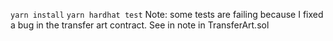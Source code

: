 `yarn install`
`yarn hardhat test`
Note: some tests are failing because I fixed a bug in the transfer art contract. See in note in TransferArt.sol